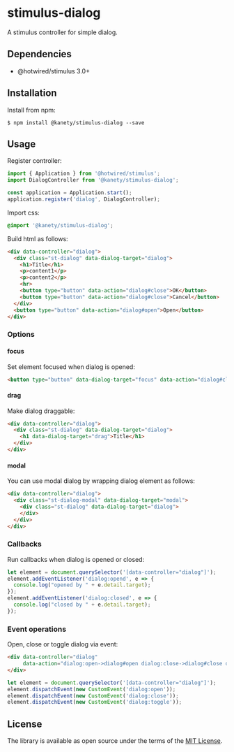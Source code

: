 # stimulus-dialog

A stimulus controller for simple dialog.

## Dependencies

* @hotwired/stimulus 3.0+

## Installation

Install from npm:

    $ npm install @kanety/stimulus-dialog --save

## Usage

Register controller:

```javascript
import { Application } from '@hotwired/stimulus';
import DialogController from '@kanety/stimulus-dialog';

const application = Application.start();
application.register('dialog', DialogController);
```

Import css:

```css
@import '@kanety/stimulus-dialog';
```

Build html as follows:

```html
<div data-controller="dialog">
  <div class="st-dialog" data-dialog-target="dialog">
    <h1>Title</h1>
    <p>content1</p>
    <p>content2</p>
    <hr>
    <button type="button" data-action="dialog#close">OK</button>
    <button type="button" data-action="dialog#close">Cancel</button>
  </div>
  <button type="button" data-action="dialog#open">Open</button>
</div>
```

### Options

#### focus

Set element focused when dialog is opened:

```html
<button type="button" data-dialog-target="focus" data-action="dialog#close">OK</button>
```

#### drag

Make dialog draggable:

```html
<div data-controller="dialog">
  <div class="st-dialog" data-dialog-target="dialog">
    <h1 data-dialog-target="drag">Title</h1>
  </div>
</div>
```

#### modal

You can use modal dialog by wrapping dialog element as follows:

```html
<div data-controller="dialog">
  <div class="st-dialog-modal" data-dialog-target="modal">
    <div class="st-dialog" data-dialog-target="dialog">
    </div>
  </div>
</div>
```

### Callbacks

Run callbacks when dialog is opened or closed:

```javascript
let element = document.querySelector('[data-controller="dialog"]');
element.addEventListener('dialog:opend', e => {
  console.log("opened by " + e.detail.target);
});
element.addEventListener('dialog:closed', e => {
  console.log("closed by " + e.detail.target);
});
```

### Event operations

Open, close or toggle dialog via event:

```html
<div data-controller="dialog"
     data-action="dialog:open->dialog#open dialog:close->dialog#close dialog:toggle->dialog#toggle">
</div>
```

```javascript
let element = document.querySelector('[data-controller="dialog"]');
element.dispatchEvent(new CustomEvent('dialog:open'));
element.dispatchEvent(new CustomEvent('dialog:close'));
element.dispatchEvent(new CustomEvent('dialog:toggle'));
```

## License

The library is available as open source under the terms of the [MIT License](http://opensource.org/licenses/MIT).
